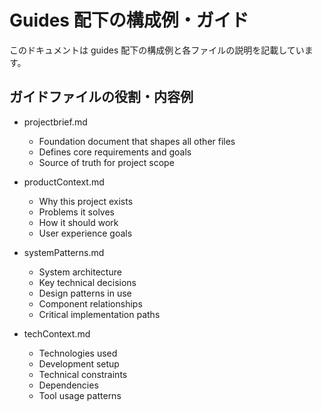 # Guides 配下の構成例・ガイド

このドキュメントは guides 配下の構成例と各ファイルの説明を記載しています。

## ガイドファイルの役割・内容例

- projectbrief.md
  - Foundation document that shapes all other files
  - Defines core requirements and goals
  - Source of truth for project scope

- productContext.md
  - Why this project exists
  - Problems it solves
  - How it should work
  - User experience goals

- systemPatterns.md
  - System architecture
  - Key technical decisions
  - Design patterns in use
  - Component relationships
  - Critical implementation paths

- techContext.md
  - Technologies used
  - Development setup
  - Technical constraints
  - Dependencies
  - Tool usage patterns

